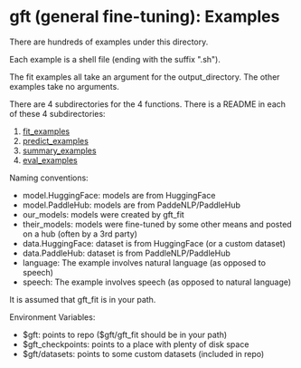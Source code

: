 # gft (general fine-tuning): Examples

There are hundreds of examples under this directory.
<p>
Each example is a shell file (ending with the suffix ".sh").
<p>
The fit examples all take an argument for the output_directory.
The other examples take no arguments.
<p>
There are 4 subdirectories for the 4 functions.  There is a README in each of these 4 subdirectories:

<ol>
<li><a href="fit_examples">fit_examples</a></li>
<li><a href="predict_examples">predict_examples</a></li>
<li><a href="summary_examples">summary_examples</a></li>
<li><a href="eval_examples">eval_examples</a></li>
</ol>

Naming conventions:

<ul>
<li>model.HuggingFace: models are from HuggingFace</li>
<li>model.PaddleHub: models are from PaddeNLP/PaddleHub</li>
<li>our_models: models were created by gft_fit</li>
<li>their_models: models were fine-tuned by some other means and posted on a hub (often by a 3rd party)</li>
<li>data.HuggingFace: dataset is from HuggingFace (or a custom dataset)</li>
<li>data.PaddleHub: dataset is from PaddleNLP/PaddleHub</li>
<li>language: The example involves natural language (as opposed to speech)</li>
<li>speech: The example involves speech (as opposed to natural language)</li>
</ul>

It is assumed that gft_fit is in your path.
<p>
Environment Variables:

<ul>
<li>$gft: points to repo ($gft/gft_fit should be in your path)</li>
<li>$gft_checkpoints: points to a place with plenty of disk space</li>
<li>$gft/datasets: points to some custom datasets (included in repo)</li>
</ul>
